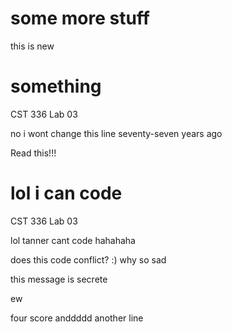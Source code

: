 # some more stuff
this is new

# something
CST 336 Lab 03

no i wont change this line seventy-seven years ago

Read this!!!

# lol i can code
CST 336 Lab 03

lol tanner cant
code
hahahaha

does this code conflict?
:) why so sad



this message is secrete

ew


four score anddddd
another line